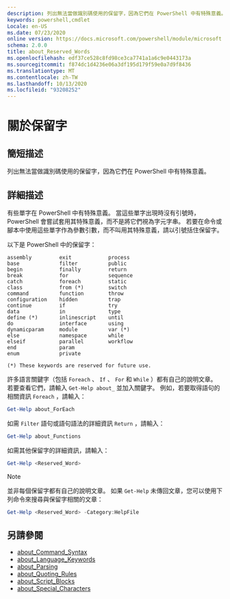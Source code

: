 ```yaml
---
description: 列出無法當做識別碼使用的保留字，因為它們在 PowerShell 中有特殊意義。
keywords: powershell,cmdlet
Locale: en-US
ms.date: 07/23/2020
online version: https://docs.microsoft.com/powershell/module/microsoft.powershell.core/about/about_reserved_words?view=powershell-7.1&WT.mc_id=ps-gethelp
schema: 2.0.0
title: about_Reserved_Words
ms.openlocfilehash: edf37ce528c8fd98ce3ca7741a1a6c9e0443173a
ms.sourcegitcommit: f874dc1d4236e06a3df195d179f59e0a7d9f8436
ms.translationtype: MT
ms.contentlocale: zh-TW
ms.lasthandoff: 10/13/2020
ms.locfileid: "93208252"
---
```

# <a name="about-reserved-words"></a>關於保留字

## <a name="short-description"></a>簡短描述
列出無法當做識別碼使用的保留字，因為它們在 PowerShell 中有特殊意義。

## <a name="long-description"></a>詳細描述

有些單字在 PowerShell 中有特殊意義。 當這些單字出現時沒有引號時，PowerShell 會嘗試套用其特殊意義，而不是將它們視為字元字串。 若要在命令或腳本中使用這些單字作為參數引數，而不叫用其特殊意義，請以引號括住保留字。

以下是 PowerShell 中的保留字：

```
assembly         exit            process
base             filter          public
begin            finally         return
break            for             sequence
catch            foreach         static
class            from (*)        switch
command          function        throw
configuration    hidden          trap
continue         if              try
data             in              type
define (*)       inlinescript    until
do               interface       using
dynamicparam     module          var (*)
else             namespace       while
elseif           parallel        workflow
end              param
enum             private

(*) These keywords are reserved for future use.
```

許多語言關鍵字（包括 `Foreach` 、 `If` 、 `For` 和 `While` ）都有自己的說明文章。 若要查看它們，請輸入 `Get-Help about_` 並加入關鍵字。 例如，若要取得語句的相關資訊 `Foreach` ，請輸入：

```powershell
Get-Help about_ForEach
```

如需 `Filter` 語句或語句語法的詳細資訊 `Return` ，請輸入：

```powershell
Get-Help about_Functions
```

如需其他保留字的詳細資訊，請輸入：

```powershell
Get-Help <Reserved_Word>
```

> [!NOTE]
> 並非每個保留字都有自己的說明文章。 如果 `Get-Help` 未傳回文章，您可以使用下列命令來搜尋與保留字相關的文章：
>
> ```powershell
> Get-Help <Reserved_Word> -Category:HelpFile
> ```

## <a name="see-also"></a>另請參閱

- [about_Command_Syntax](about_Command_Syntax.md)
- [about_Language_Keywords](about_Language_Keywords.md)
- [about_Parsing](about_Parsing.md)
- [about_Quoting_Rules](about_Quoting_Rules.md)
- [about_Script_Blocks](about_Script_Blocks.md)
- [about_Special_Characters](about_Special_Characters.md)

